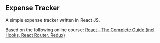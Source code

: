 ## Expense Tracker

A simple expense tracker written in React JS. 

Based on the following online course: [React - The Complete Guide (incl Hooks, React Router, Redux)](https://www.udemy.com/course/react-the-complete-guide-incl-redux/)
